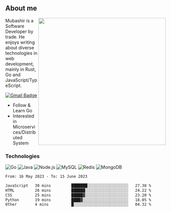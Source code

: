 ## About me

<img align="right" src="https://github-readme-stats-zhiwei-feng.vercel.app/api?username=mub4shir&show_icons=true" width="400" />

Mubashir is a Software Developer by trade. He enjoys writing about diverse technologies in web development, mainly in Rust, Go and JavaScript/TypeScript.

[![Gmail Badge](https://img.shields.io/badge/-mubashir11131719@gmail.com-c14438?style=flat-square&logo=Gmail&logoColor=white&link=mailto:mubashir11131719@gmail.com)](mailto:mubashir11131719@gmail.com)




- Follow & Learn Go
- Interested in Microservices/Distributed System


### Technologies
![Go](https://img.shields.io/badge/-Go-000000?style=flat-square&logo=go)
![Java](https://img.shields.io/badge/-Java-E34A86?style=flat-square&logo=java)
![Node.js](https://img.shields.io/badge/-Node.js-000000?style=flat-square&logo=node.js)
![MySQL](https://img.shields.io/badge/-MySQL-orange?style=flat-square&logo=MySQL)
![Redis](https://img.shields.io/badge/-Redis-black?style=flat-square&logo=Redis)
![MongoDB](https://img.shields.io/badge/-MongoDB-000000?style=flat-square&logo=mongodb)






<!--START_SECTION:waka-->

```txt
From: 16 May 2023 - To: 15 June 2023

JavaScript   30 mins         ███████░░░░░░░░░░░░░░░░░░   27.38 %
HTML         26 mins         ██████░░░░░░░░░░░░░░░░░░░   24.22 %
CSS          25 mins         █████▓░░░░░░░░░░░░░░░░░░░   23.20 %
Python       19 mins         ████▓░░░░░░░░░░░░░░░░░░░░   18.05 %
Other        4 mins          █░░░░░░░░░░░░░░░░░░░░░░░░   04.32 %
```

<!--END_SECTION:waka-->
</p>


